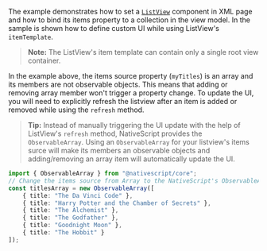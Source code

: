 The example demonstrates how to set a [`ListView`](http://docs.nativescript.org/api-reference/modules/_ui_list_view_.html) component in XML page and how to bind its items property to a collection in the view model. In the sample is shown how to define custom UI while using ListView's `itemTemplate`.

<snippet id='list-view-create-xml'/>
<snippet id='list-view-create-code'/>
<snippet id='list-view-create-code-ts'/>

> **Note:** The ListView's item template can contain only a single root view container.

In the example above, the items source property (`myTitles`) is an array and its members are not observable objects. This means that adding or removing array member won't trigger a property change. To update the UI, you will need to explicitly refresh the listview after an item is added or removed while using the `refresh` method.
<snippet id='list-view-refresh'/>
<snippet id='list-view-refresh-ts'/>

> **Tip:** Instead of manually triggering the UI update with the help of ListView's `refresh` method, NativeScript provides the `ObservableArray`. Using an `ObservableArray` for your listview's items surce will make its members an observable objects and adding/removing an array item will automatically update the UI.
```TypeScript
import { ObservableArray } from "@nativescript/core";
// Change the items source from Array to the NativeScript's ObservableArray
const titlesArray = new ObservableArray([
    { title: "The Da Vinci Code" },
    { title: "Harry Potter and the Chamber of Secrets" },
    { title: "The Alchemist" },
    { title: "The Godfather" },
    { title: "Goodnight Moon" },
    { title: "The Hobbit" }
]);
```

